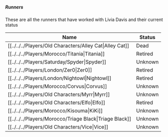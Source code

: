 ##### Runners
These are all the runners that have worked with Livia Davis and their current status

Name | Status
-------- | -------
[[../../../Players/Old Characters/Alley Cat\|Alley Cat]] | Dead
[[../../../Players/Morocco/Titania\|Titania]]  | Retired
[[../../../Players/Saturday/Spyder\|Spyder]]  |  Unknown
[[../../../Players/London/Zer0\|Zer0]]  |  Retired
[[../../../Players/London/Nightowl\|Nightowl]]  |  Retired
[[../../../Players/Morocco/Corvus\|Corvus]]  |  Unknown
[[../../../Players/Old Characters/Myrr\|Myrr]]  |  Unknown
[[../../../Players/Old Characters/Elfo\|Elfo]]  |  Retired
[[../../../Players/Morocco/Kisouma\|KiKi]]  |  Unknown
[[../../../Players/Morocco/Triage Black\|Triage Black]]  |  Unknown
[[../../../Players/Old Characters/Vice\|Vice]]  |  Unknown

